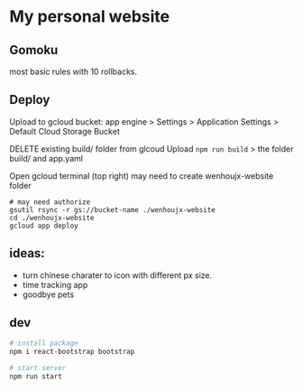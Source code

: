# My personal website

## Gomoku
most basic rules with 10 rollbacks.


## Deploy

Upload to gcloud bucket: app engine > Settings > Application Settings > Default Cloud Storage Bucket

DELETE existing build/ folder from glcoud
Upload `npm run build` > the folder build/ and app.yaml 

Open gcloud terminal (top right)
may need to create wenhoujx-website folder 
```
# may need authorize
gsutil rsync -r gs://bucket-name ./wenhoujx-website
cd ./wenhoujx-website
gcloud app deploy
```

## ideas: 

- turn chinese charater to icon with different px size.
- time tracking app
- goodbye pets 

## dev
```sh 
# install package 
npm i react-bootstrap bootstrap 

# start server 
npm run start
``` 

